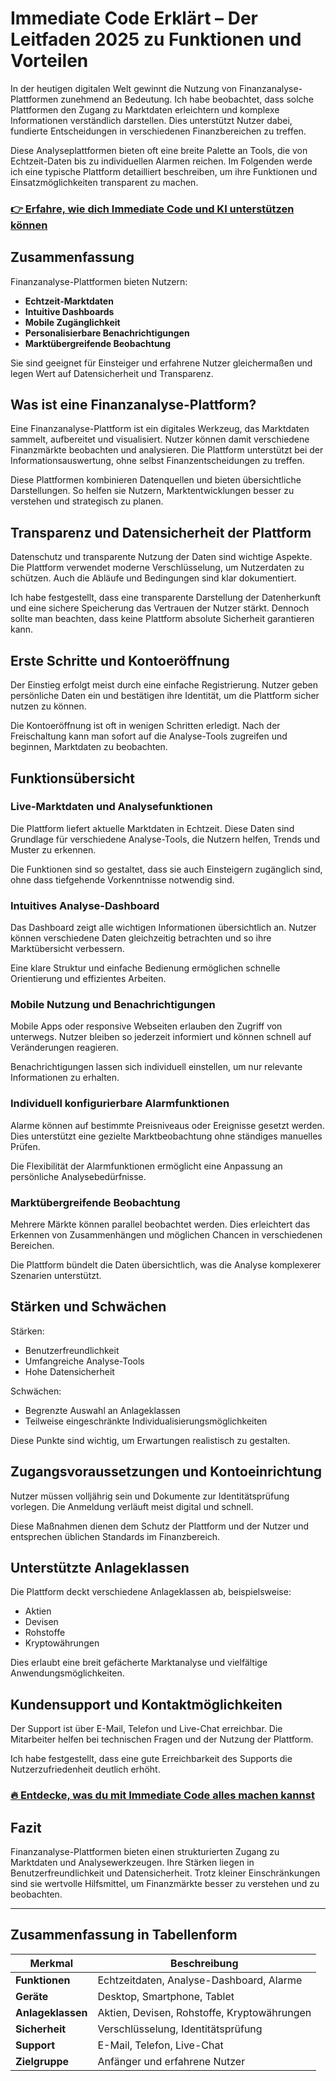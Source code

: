 # Immediate Code Erklärt – Der Leitfaden 2025 zu Funktionen und Vorteilen
   
In der heutigen digitalen Welt gewinnt die Nutzung von Finanzanalyse-Plattformen zunehmend an Bedeutung. Ich habe beobachtet, dass solche Plattformen den Zugang zu Marktdaten erleichtern und komplexe Informationen verständlich darstellen. Dies unterstützt Nutzer dabei, fundierte Entscheidungen in verschiedenen Finanzbereichen zu treffen.

Diese Analyseplattformen bieten oft eine breite Palette an Tools, die von Echtzeit-Daten bis zu individuellen Alarmen reichen. Im Folgenden werde ich eine typische Plattform detailliert beschreiben, um ihre Funktionen und Einsatzmöglichkeiten transparent zu machen.

### [👉 Erfahre, wie dich Immediate Code und KI unterstützen können](https://t.co/hE0UBQD8hv)
## Zusammenfassung  
Finanzanalyse-Plattformen bieten Nutzern:  
- **Echtzeit-Marktdaten**  
- **Intuitive Dashboards**  
- **Mobile Zugänglichkeit**  
- **Personalisierbare Benachrichtigungen**  
- **Marktübergreifende Beobachtung**  

Sie sind geeignet für Einsteiger und erfahrene Nutzer gleichermaßen und legen Wert auf Datensicherheit und Transparenz.

## Was ist eine Finanzanalyse-Plattform?  
Eine Finanzanalyse-Plattform ist ein digitales Werkzeug, das Marktdaten sammelt, aufbereitet und visualisiert. Nutzer können damit verschiedene Finanzmärkte beobachten und analysieren. Die Plattform unterstützt bei der Informationsauswertung, ohne selbst Finanzentscheidungen zu treffen.

Diese Plattformen kombinieren Datenquellen und bieten übersichtliche Darstellungen. So helfen sie Nutzern, Marktentwicklungen besser zu verstehen und strategisch zu planen.

## Transparenz und Datensicherheit der Plattform  
Datenschutz und transparente Nutzung der Daten sind wichtige Aspekte. Die Plattform verwendet moderne Verschlüsselung, um Nutzerdaten zu schützen. Auch die Abläufe und Bedingungen sind klar dokumentiert.

Ich habe festgestellt, dass eine transparente Darstellung der Datenherkunft und eine sichere Speicherung das Vertrauen der Nutzer stärkt. Dennoch sollte man beachten, dass keine Plattform absolute Sicherheit garantieren kann.

## Erste Schritte und Kontoeröffnung  
Der Einstieg erfolgt meist durch eine einfache Registrierung. Nutzer geben persönliche Daten ein und bestätigen ihre Identität, um die Plattform sicher nutzen zu können.

Die Kontoeröffnung ist oft in wenigen Schritten erledigt. Nach der Freischaltung kann man sofort auf die Analyse-Tools zugreifen und beginnen, Marktdaten zu beobachten.

## Funktionsübersicht  
### Live-Marktdaten und Analysefunktionen  
Die Plattform liefert aktuelle Marktdaten in Echtzeit. Diese Daten sind Grundlage für verschiedene Analyse-Tools, die Nutzern helfen, Trends und Muster zu erkennen.

Die Funktionen sind so gestaltet, dass sie auch Einsteigern zugänglich sind, ohne dass tiefgehende Vorkenntnisse notwendig sind.

### Intuitives Analyse-Dashboard  
Das Dashboard zeigt alle wichtigen Informationen übersichtlich an. Nutzer können verschiedene Daten gleichzeitig betrachten und so ihre Marktübersicht verbessern.

Eine klare Struktur und einfache Bedienung ermöglichen schnelle Orientierung und effizientes Arbeiten.

### Mobile Nutzung und Benachrichtigungen  
Mobile Apps oder responsive Webseiten erlauben den Zugriff von unterwegs. Nutzer bleiben so jederzeit informiert und können schnell auf Veränderungen reagieren.

Benachrichtigungen lassen sich individuell einstellen, um nur relevante Informationen zu erhalten.

### Individuell konfigurierbare Alarmfunktionen  
Alarme können auf bestimmte Preisniveaus oder Ereignisse gesetzt werden. Dies unterstützt eine gezielte Marktbeobachtung ohne ständiges manuelles Prüfen.

Die Flexibilität der Alarmfunktionen ermöglicht eine Anpassung an persönliche Analysebedürfnisse.

### Marktübergreifende Beobachtung  
Mehrere Märkte können parallel beobachtet werden. Dies erleichtert das Erkennen von Zusammenhängen und möglichen Chancen in verschiedenen Bereichen.

Die Plattform bündelt die Daten übersichtlich, was die Analyse komplexerer Szenarien unterstützt.

## Stärken und Schwächen  
Stärken:  
- Benutzerfreundlichkeit  
- Umfangreiche Analyse-Tools  
- Hohe Datensicherheit  

Schwächen:  
- Begrenzte Auswahl an Anlageklassen  
- Teilweise eingeschränkte Individualisierungsmöglichkeiten  

Diese Punkte sind wichtig, um Erwartungen realistisch zu gestalten.

## Zugangsvoraussetzungen und Kontoeinrichtung  
Nutzer müssen volljährig sein und Dokumente zur Identitätsprüfung vorlegen. Die Anmeldung verläuft meist digital und schnell.

Diese Maßnahmen dienen dem Schutz der Plattform und der Nutzer und entsprechen üblichen Standards im Finanzbereich.

## Unterstützte Anlageklassen  
Die Plattform deckt verschiedene Anlageklassen ab, beispielsweise:  
- Aktien  
- Devisen  
- Rohstoffe  
- Kryptowährungen  

Dies erlaubt eine breit gefächerte Marktanalyse und vielfältige Anwendungsmöglichkeiten.

## Kundensupport und Kontaktmöglichkeiten  
Der Support ist über E-Mail, Telefon und Live-Chat erreichbar. Die Mitarbeiter helfen bei technischen Fragen und der Nutzung der Plattform.

Ich habe festgestellt, dass eine gute Erreichbarkeit des Supports die Nutzerzufriedenheit deutlich erhöht.

### [🔥 Entdecke, was du mit Immediate Code alles machen kannst](https://t.co/hE0UBQD8hv)
## Fazit  
Finanzanalyse-Plattformen bieten einen strukturierten Zugang zu Marktdaten und Analysewerkzeugen. Ihre Stärken liegen in Benutzerfreundlichkeit und Datensicherheit. Trotz kleiner Einschränkungen sind sie wertvolle Hilfsmittel, um Finanzmärkte besser zu verstehen und zu beobachten.

---

## Zusammenfassung in Tabellenform  

| Merkmal                     | Beschreibung                                    |
|-----------------------------|------------------------------------------------|
| **Funktionen**               | Echtzeitdaten, Analyse-Dashboard, Alarme       |
| **Geräte**                  | Desktop, Smartphone, Tablet                      |
| **Anlageklassen**           | Aktien, Devisen, Rohstoffe, Kryptowährungen     |
| **Sicherheit**              | Verschlüsselung, Identitätsprüfung               |
| **Support**                 | E-Mail, Telefon, Live-Chat                       |
| **Zielgruppe**              | Anfänger und erfahrene Nutzer                     |